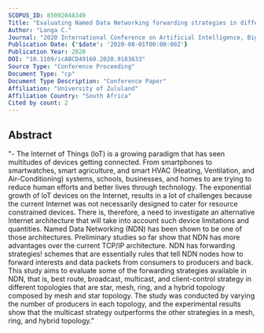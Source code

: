 ```yaml
---
SCOPUS_ID: 85092048349
Title: "Evaluating Named Data Networking forwarding strategies in different loT topologies"
Author: "Langa C."
Journal: "2020 International Conference on Artificial Intelligence, Big Data, Computing and Data Communication Systems, icABCD 2020 - Proceedings"
Publication Date: {'$date': '2020-08-01T00:00:00Z'}
Publication Year: 2020
DOI: "10.1109/icABCD49160.2020.9183833"
Source Type: "Conference Proceeding"
Document Type: "cp"
Document Type Description: "Conference Paper"
Affiliation: "University of Zululand"
Affiliation Country: "South Africa"
Cited by count: 2
---
```


## Abstract
"- The Internet of Things (loT) is a growing paradigm that has seen multitudes of devices getting connected. From smartphones to smartwatches, smart agriculture, and smart HVAC (Heating, Ventilation, and Air-Conditioning) systems, schools, businesses, and homes to are trying to reduce human efforts and better lives through technology. The exponential growth of loT devices on the Internet, results in a lot of challenges because the current Internet was not necessarily designed to cater for resource constrained devices. There is, therefore, a need to investigate an alternative Internet architecture that will take into account such device limitations and quantities. Named Data Networking (NDN) has been shown to be one of those architectures. Preliminary studies so far show that NDN has more advantages over the current TCP/IP architecture. NDN has forwarding strategies! schemes that are essentially rules that tell NDN nodes how to forward interests and data packets from consumers to producers and back. This study aims to evaluate some of the forwarding strategies available in NDN, that is, best route, broadcast, multicast, and client-control strategy in different topologies that are star, mesh, ring, and a hybrid topology composed by mesh and star topology. The study was conducted by varying the number of producers in each topology, and the experimental results show that the multicast strategy outperforms the other strategies in a mesh, ring, and hybrid topology."
